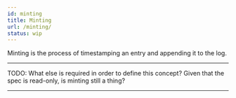 ```yaml
---
id: minting
title: Minting
url: /minting/
status: wip
---
```


Minting is the process of timestamping an entry and appending it to the log.

***
TODO: What else is required in order to define this concept? Given that the
spec is read-only, is minting still a thing?
***
